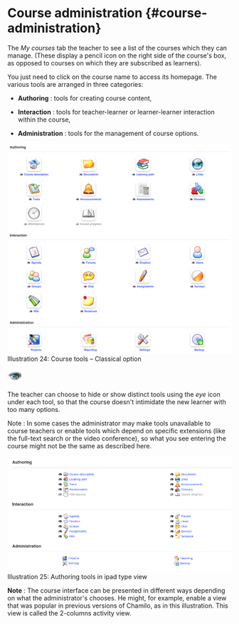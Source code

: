 # Course administration {#course-administration}

The _My courses_ tab the teacher to see a list of the courses which they can manage. (These display a pencil icon on the right side of the course&#039;s box, as opposed to courses on which they are subscribed as learners).

You just need to click on the course name to access its homepage. The various tools are arranged in three categories:

*   **Authoring** : tools for creating course content,

*   **Interaction** : tools for teacher-learner or learner-learner interaction within the course,

*   **Administration** : tools for the management of course options.

![](assets/images26.png)Illustration 24: Course tools – Classical option

![](assets/graphics79.png)

The teacher can choose to hide or show distinct tools using the _eye_ icon under each tool, so that the course doesn&#039;t intimidate the new learner with too many options.

Note : In some cases the administrator may make tools unavailable to course teachers or enable tools which depend on specific extensions (like the full-text search or the video conference), so what you see entering the course might not be the same as described here.

![](assets/images27.png)Illustration 25: Authoring tools in ipad type view

**Note** : The course interface can be presented in different ways depending on what the administrator&#039;s chooses. He might, for example, enable a view that was popular in previous versions of Chamilo, as in this illustration. This view is called the 2-columns activity view.